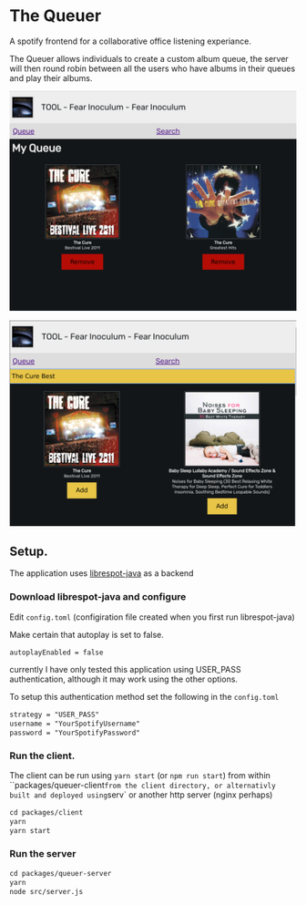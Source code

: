 # The Queuer

A spotify frontend for a collaborative office listening experiance.

The Queuer allows individuals to create a custom album queue, the server will then round robin between all the users who have albums in their queues and play their albums.

![queue](./assets/queue.png "Queue")

![search](./assets/search.png "Search")

## Setup.

The application uses [librespot-java](https://www.google.com) as a backend

### Download librespot-java and configure

Edit `config.toml` (configiration file created when you first run librespot-java)

Make certain that autoplay is set to false.

```
autoplayEnabled = false
```

currently I have only tested this application using USER_PASS authentication, although it may work using the other options.

To setup this authentication method set the following in the `config.toml`

```
strategy = "USER_PASS"
username = "YourSpotifyUsername"
password = "YourSpotifyPassword"
```

### Run the client.

The client can be run using `yarn start` (or `npm run start`) from within ``packages/queuer-client` from the client directory, or alternativly built and deployed using `serv` or another http server (nginx perhaps)

```
cd packages/client
yarn
yarn start

```

### Run the server

```
cd packages/queuer-server
yarn
node src/server.js
```